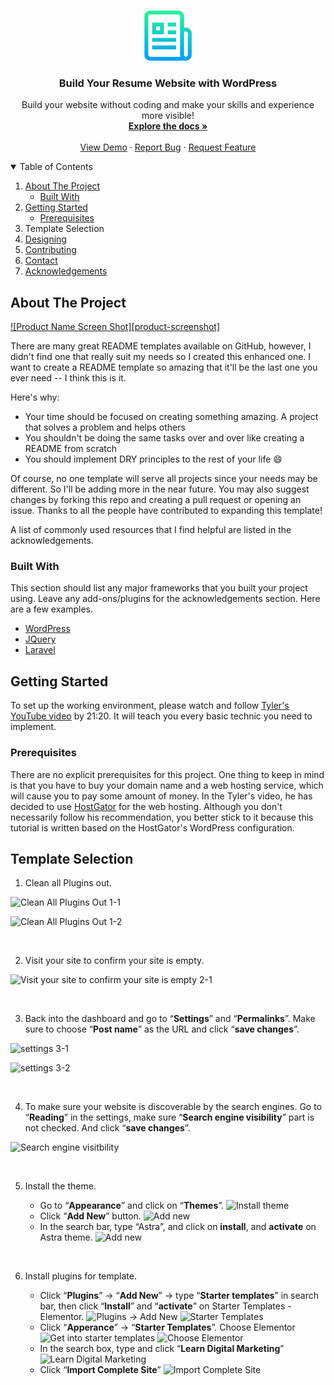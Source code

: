 <!-- PROJECT LOGO -->
<br />
<p align="center">
  <a href="https://github.com/seyoungnam/resume_website_with_wordpress">
    <img src="images/logo.png" alt="Logo" width="80" height="80">
  </a>

  <h3 align="center">Build Your Resume Website with WordPress</h3>

  <p align="center">
    Build your website without coding and make your skills and experience more visible!
    <br />
    <a href="https://github.com/seyoungnam/resume_website_with_wordpress"><strong>Explore the docs »</strong></a>
    <br />
    <br />
    <a href="https://https://smartandsecurecomputing.org/stevennam/">View Demo</a>
    ·
    <a href="https://github.com/seyoungnam/resume_website_with_wordpress/issues">Report Bug</a>
    ·
    <a href="https://github.com/seyoungnam/resume_website_with_wordpress/issues">Request Feature</a>
  </p>
</p>


<!-- TABLE OF CONTENTS -->
<details open="open">
  <summary>Table of Contents</summary>
  <ol>
    <li>
      <a href="#about-the-project">About The Project</a>
      <ul>
        <li><a href="#built-with">Built With</a></li>
      </ul>
    </li>
    <li>
      <a href="#getting-started">Getting Started</a>
      <ul>
        <li><a href="#prerequisites">Prerequisites</a></li>
      </ul>
    </li>
    <li><a href="#template-selection"></a>Template Selection</li>
    <li><a href="#designing">Designing</a></li>
    <li><a href="#contributing">Contributing</a></li>
    <li><a href="#contact">Contact</a></li>
    <li><a href="#acknowledgements">Acknowledgements</a></li>
  </ol>
</details>


<!-- ABOUT THE PROJECT -->
## About The Project

[![Product Name Screen Shot][product-screenshot]](https://example.com)


There are many great README templates available on GitHub, however, I didn't find one that really suit my needs so I created this enhanced one. I want to create a README template so amazing that it'll be the last one you ever need -- I think this is it.

Here's why:
* Your time should be focused on creating something amazing. A project that solves a problem and helps others
* You shouldn't be doing the same tasks over and over like creating a README from scratch
* You should implement DRY principles to the rest of your life :smile:

Of course, no one template will serve all projects since your needs may be different. So I'll be adding more in the near future. You may also suggest changes by forking this repo and creating a pull request or opening an issue. Thanks to all the people have contributed to expanding this template!

A list of commonly used resources that I find helpful are listed in the acknowledgements.

### Built With

This section should list any major frameworks that you built your project using. Leave any add-ons/plugins for the acknowledgements section. Here are a few examples.
* [WordPress](https://getbootstrap.com)
* [JQuery](https://jquery.com)
* [Laravel](https://laravel.com)


<!-- GETTING STARTED -->
## Getting Started

To set up the working environment, please watch and follow <a href="https://www.youtube.com/watch?v=VnjeR-bsRM4" target="_blank">Tyler's YouTube video</a> by 21:20. It will teach you every basic technic you need to implement.

### Prerequisites

There are no explicit prerequisites for this project. One thing to keep in mind is that you have to buy your domain name and a web hosting service, which will cause you to pay some amount of money. In the Tyler's video, he has decided to use <a href="https://hostgator.com" target="_blank">HostGator</a> for the web hosting. Although you don't necessarily follow his recommendation, you better stick to it because this tutorial is written based on the HostGator's WordPress configuration.



<!-- Template Selection -->
## Template Selection

1. Clean all Plugins out.

![Clean All Plugins Out 1-1](https://github.com/seyoungnam/resume_website_with_wordpress/images/1-1.png?raw=true)

![Clean All Plugins Out 1-2](https://github.com/seyoungnam/resume_website_with_wordpress/images/1-2.png?raw=true)

<br>

2. Visit your site to confirm your site is empty.

![Visit your site to confirm your site is empty 2-1](https://github.com/seyoungnam/resume_website_with_wordpress/images/2-1.png?raw=true)

<br>

3. Back into the dashboard and go to “**Settings**” and “**Permalinks**”. Make sure to choose “**Post name**” as the URL and click “**save changes**”.

![settings 3-1](https://github.com/seyoungnam/resume_website_with_wordpress/images/3-1.png?raw=true)

![settings 3-2](https://github.com/seyoungnam/resume_website_with_wordpress/images/3-2.png?raw=true)

<br>

4. To make sure your website is discoverable by the search engines. Go to “**Reading**” in the settings, make sure “**Search engine visibility**” part is not checked. And click “**save changes**”.

![Search engine visitbility](https://github.com/seyoungnam/resume_website_with_wordpress/images/4-1.png?raw=true)

<br>

5. Install the theme. 

    * Go to “**Appearance**” and click on “**Themes**”.
    ![Install theme](https://github.com/seyoungnam/resume_website_with_wordpress/images/5-1.png?raw=true)
    * Click “**Add New**” button.
    ![Add new](https://github.com/seyoungnam/resume_website_with_wordpress/images/5-2.png?raw=true)
    * In the search bar, type “Astra”, and click on **install**, and **activate** on Astra theme.
    ![Add new](https://github.com/seyoungnam/resume_website_with_wordpress/images/5-3.png?raw=true)

<br>

6. Install plugins for template.

    * Click “**Plugins**” -> “**Add New**” -> type “**Starter templates**” in search bar, then click “**Install**” and “**activate**” on Starter Templates - Elementor.
    ![Plugins -> Add New](https://github.com/seyoungnam/resume_website_with_wordpress/images/6-1.png?raw=true)
    ![Starter Templates](https://github.com/seyoungnam/resume_website_with_wordpress/images/6-2.png?raw=true)
    * Click “**Apperance**” -> “**Starter Templates**”. Choose Elementor
    ![Get into starter templates](https://github.com/seyoungnam/resume_website_with_wordpress/images/6-3.png?raw=true)
    ![Choose Elementor](https://github.com/seyoungnam/resume_website_with_wordpress/images/6-4.png?raw=true)
    * In the search box, type and click “**Learn Digital Marketing**”
    ![Learn Digital Marketing](https://github.com/seyoungnam/resume_website_with_wordpress/images/6-5.png?raw=true)
    * Click “**Import Complete Site**”
    ![Import Complete Site](https://github.com/seyoungnam/resume_website_with_wordpress/images/6-6.png?raw=true)